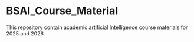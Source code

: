# BSAI_Course_Material
This repository contain academic artificial Intelligence course materials for 2025 and 2026.
